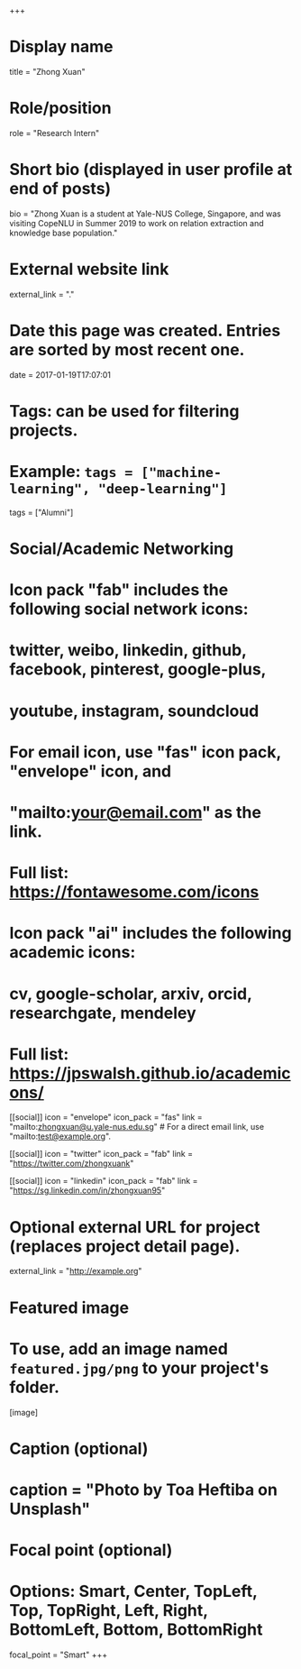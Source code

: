 +++
# Display name
title = "Zhong Xuan"

# Role/position
role = "Research Intern"

# Short bio (displayed in user profile at end of posts)
bio = "Zhong Xuan is a student at Yale-NUS College, Singapore, and was visiting CopeNLU in Summer 2019 to work on relation extraction and knowledge base population."

# External website link
external_link = "."

# Date this page was created. Entries are sorted by most recent one.
date = 2017-01-19T17:07:01

# Tags: can be used for filtering projects.
# Example: `tags = ["machine-learning", "deep-learning"]`
tags = ["Alumni"]

# Social/Academic Networking
#
# Icon pack "fab" includes the following social network icons:
#
#   twitter, weibo, linkedin, github, facebook, pinterest, google-plus,
#   youtube, instagram, soundcloud
#
#   For email icon, use "fas" icon pack, "envelope" icon, and
#   "mailto:your@email.com" as the link.
#
#   Full list: https://fontawesome.com/icons
#
# Icon pack "ai" includes the following academic icons:
#
#   cv, google-scholar, arxiv, orcid, researchgate, mendeley
#
#   Full list: https://jpswalsh.github.io/academicons/

[[social]]
icon = "envelope"
icon_pack = "fas"
link = "mailto:zhongxuan@u.yale-nus.edu.sg"  # For a direct email link, use "mailto:test@example.org".

[[social]]
icon = "twitter"
icon_pack = "fab"
link = "https://twitter.com/zhongxuank"

[[social]]
icon = "linkedin"
icon_pack = "fab"
link = "https://sg.linkedin.com/in/zhongxuan95"


# Optional external URL for project (replaces project detail page).
external_link = "http://example.org"

# Featured image
# To use, add an image named `featured.jpg/png` to your project's folder. 
[image]
  # Caption (optional)
  # caption = "Photo by Toa Heftiba on Unsplash"

  # Focal point (optional)
  # Options: Smart, Center, TopLeft, Top, TopRight, Left, Right, BottomLeft, Bottom, BottomRight
  focal_point = "Smart"
+++
